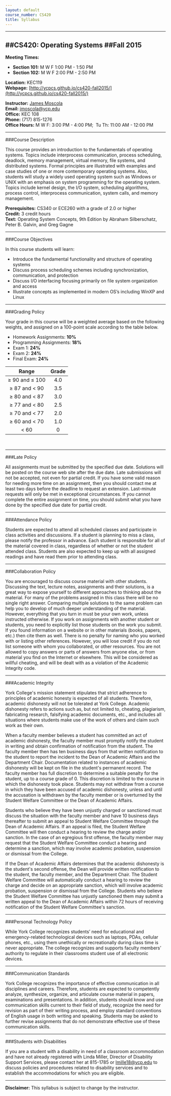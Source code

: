 ```yaml
---
layout: default
course_number: CS420
title: Syllabus
---
```


------------------
##CS420: Operating Systems
##Fall 2015
------------------


**Meeting Times:**

 - **Section 101:**  M W F    1:00 PM - 1:50 PM<br>
 - **Section 102:**  M W F    2:00 PM - 2:50 PM<br>
 
**Location:** KEC119<br>
**Webpage:**  [http://ycpcs.github.io/cs420-fall2015/](http://ycpcs.github.io/cs420-fall2015/)

**Instructor:** [James Moscola](http://faculty.ycp.edu/~jmoscola/)<br>
**Email:** <jmoscola@ycp.edu><br>
**Office:** KEC 108<br>
**Phone:** (717) 815-1276<br>
**Office Hours:** M W F: 3:00 PM - 4:00 PM; 		          Tu Th: 11:00 AM - 12:00 PM


------------------
###Course Description

This course provides an introduction to the fundamentals of operating systems. Topics include interprocess communication, process scheduling, deadlock, memory management, virtual memory, file systems, and distributed systems. Formal principles are illustrated with examples and case studies of one or more contemporary operating systems. Also, students will study a widely used operating system such as Windows or UNIX with an emphasis on system programming for the operating system. Topics include kernel design, the I/O system, scheduling algorithms, process control, interprocess communication, system calls, and memory management.


**Prerequisites:**	CS340 or ECE260 with a grade of 2.0 or higher<br>
**Credit:**		3 credit hours<br>
**Text:**		Operating System Concepts, 9th Edition by Abraham Silberschatz, Peter B. Galvin, and Greg Gagne<br>



------------------
###Course Objectives

In this course students will learn:

  - Introduce the fundamental functionality and structure of operating systems
  - Discuss process scheduling schemes including synchronization, communication, and protection 
  - Discuss I/O interfacing focusing primarily on file system organization and access 
  - Illustrate concepts as implemented in modern OS’s including WinXP and Linux



------------------
###Grading Policy

Your grade in this course will be a weighted average based on the following weights, and assigned on a 100-point scale according to the table below.

  - Homework Assignments:  **10%**
  - Programming Assignments:  **18%**
  - Exam 1:  **24%**
  - Exam 2:  **24%**
  - Final Exam:  **24%**

| Range             |  Grade   |
|:-----------------:|:--------:|
| ≥ 90 and ≤ 100    |   4.0    |
| ≥ 87 and &lt; 90  |   3.5    |
| ≥ 80 and &lt; 87  |   3.0    |
| ≥ 77 and &lt; 80  |   2.5    |
| ≥ 70 and &lt; 77  |   2.0    |
| ≥ 60 and &lt; 70  |   1.0    |
| &lt; 60           |    0     |

<br>


------------------
###Late Policy

All assignments must be submitted by the specified due date. Solutions will be posted on the course web site after the due date. Late submissions will not be accepted, not even for partial credit. If you have some valid reason for needing more time on an assignment, then you should contact me at least two days before the deadline to request an extension. Last-minute requests will only be met in exceptional circumstances. If you cannot complete the entire assignment on time, you should submit what you have done by the specified due date for partial credit.



------------------
###Attendance Policy

Students are expected to attend all scheduled classes and participate in class activities and discussions. If a student is planning to miss a class, please notify the professor in advance. Each student is responsible for all of the material covered in class, regardless of whether or not the student attended class. Students are also expected to keep up with all assigned readings and have read them prior to attending class.


------------------
###Collaboration Policy

You are encouraged to discuss course material with other students. Discussing the text, lecture notes, assignments and their solutions, is a great way to expose yourself to different approaches to thinking about the material. For many of the problems assigned in this class there will be no single right answer. Comparing multiple solutions to the same problem can help you to develop of much deeper understanding of the material. However, everything that you turn in must be your own work, unless instructed otherwise. If you work on assignments with another student or students, you need to explicitly list those students on the work you submit. If you found information on a website or in other materials (books, papers, etc.) then cite them as well. There is no penalty for naming who you worked with or listing other references. However, you will lose credit if you do not list someone with whom you collaborated, or other resources. You are not allowed to copy answers or parts of answers from anyone else, or from material you find on the Internet or elsewhere. This will be considered as willful cheating, and will be dealt with as a violation of the Academic Integrity code.


------------------
###Academic Integrity

York College's mission statement stipulates that strict adherence to
principles of academic honesty is expected of all students. Therefore,
academic dishonesty will not be tolerated at York College. Academic
dishonesty refers to actions such as, but not limited to, cheating,
plagiarism, fabricating research, falsifying academic documents, etc.,
and includes all situations where students make use of the work of others
and claim such work as their own.

When a faculty member believes a student has committed an act of academic
dishonesty, the faculty member must promptly notify the student in writing
and obtain confirmation of notification from the student.  The faculty
member then has ten business days from that written notification to
the student to report the incident to the Dean of Academic Affairs and
the Department Chair. Documentation related to instances of academic
dishonesty will be kept on file in the student's permanent record. The
faculty member has full discretion to determine a suitable penalty for
the student, up to a course grade of 0.  This discretion is limited to
the course in which the dishonesty took place.  Students may not withdraw
from a course in which they have been accused of academic dishonesty,
unless and until the accusation is withdrawn by the faculty member or
is overturned by the Student Welfare Committee or the Dean of Academic
Affairs.

Students who believe they have been unjustly charged or sanctioned must
discuss the situation with the faculty member and have 10 business
days thereafter to submit an appeal to Student Welfare Committee
through the Dean of Academic Affairs. If an appeal is filed, the
Student Welfare Committee will then conduct a hearing to review the
charge and/or sanction.  In the case of an egregious first offense, the
faculty member may request that the Student Welfare Committee conduct a
hearing and determine a sanction, which may involve academic probation,
suspension or dismissal from the College.

If the Dean of Academic Affairs determines that the academic dishonesty is
the student's second offense, the Dean will provide written notification
to the student, the faculty member, and the Department Chair. The Student
Welfare Committee will automatically conduct a hearing to review the
charge and decide on an appropriate sanction, which will involve academic
probation, suspension or dismissal from the College. Students who believe
the Student Welfare Committee has unjustly sanctioned them may submit
a written appeal to the Dean of Academic Affairs within 72 hours of
receiving notification of the Student Welfare Committee's sanction.


------------------
###Personal Technology Policy

While York College recognizes students’ need for educational and emergency-related technological devices such as laptops, PDAs, cellular phones, etc., using them unethically or recreationally during class time is never appropriate.  The college recognizes and supports faculty members’ authority to regulate in their classrooms student use of all electronic devices.


------------------
###Communication Standards

York College recognizes the importance of effective communication in all disciplines and careers.  Therefore, students are expected to competently analyze, synthesize, organize, and articulate course material in papers, examinations and presentations.  In addition, students should know and use communication skills current to their field of study, recognize the need for revision as part of their writing process, and employ standard conventions of English usage in both writing and speaking.  Students may be asked to further revise assignments that do not demonstrate effective use of these communication skills.


------------------
###Students with Disabilities

If you are a student with a disability in need of a classroom accommodation and have not already registered with Linda Miller, Director of Disability Support Services, please contact her at 815-1785 or [lmille18@ycp.edu](mailto:lmille18@ycp.edu) to discuss policies and procedures related to disability services and to establish the accommodations for which you are eligible.


------------------

**Disclaimer:**	This syllabus is subject to change by the instructor.
